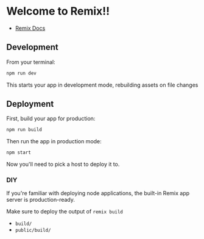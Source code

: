 # Welcome to Remix!!

- [Remix Docs](https://remix.run/docs)

## Development

From your terminal:

```sh
npm run dev
```

This starts your app in development mode, rebuilding assets on file changes

## Deployment

First, build your app for production:

```sh
npm run build
```

Then run the app in production mode:

```sh
npm start
```

Now you'll need to pick a host to deploy it to.

### DIY

If you're familiar with deploying node applications, the built-in Remix app server is production-ready.

Make sure to deploy the output of `remix build`

- `build/`
- `public/build/`
